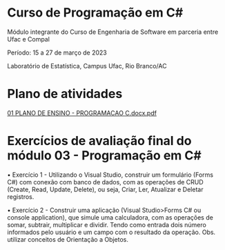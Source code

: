 # Curso de Programação em C#

Módulo integrante do Curso de Engenharia de Software em parceria entre Ufac e Compal

Período: 15 a 27 de março de 2023

Laboratório de Estatística, Campus Ufac, Rio Branco/AC

# Plano de atividades

[01 PLANO DE ENSINO - PROGRAMACAO C.docx.pdf](https://github.com/DayanFA/Capacitacao-em-engenharia-de-software/files/11163440/01.PLANO.DE.ENSINO.-.PROGRAMACAO.C.docx.pdf)


# Exercícios de avaliação final do módulo 03 - Programação em C#

• Exercício 1 - Utilizando o Visual Studio, construir um formulário (Forms C#) com conexão com banco de  dados, com as operações de CRUD (Create, Read, Update, Delete), ou seja, Criar, Ler, Atualizar e Deletar registros.

• Exercício 2 -  Construir uma aplicação (Visual Studio>Forms C# ou console application), que simule uma calculadora, com as operações de somar, subtrair, multiplicar e dividir. Tendo como entrada dois número informados pelo usuário e um campo com o resultado da operação.
Obs. utilizar conceitos de Orientação a Objetos.
